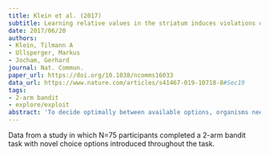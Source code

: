 ```yaml
---
title: Klein et al. (2017)
subtitle: Learning relative values in the striatum induces violations of normative decision making
date: 2017/06/20
authors:
- Klein, Tilmann A
- Ullsperger, Markus
- Jocham, Gerhard
journal: Nat. Commun.
paper_url: https://doi.org/10.1038/ncomms16033
data_url: https://www.nature.com/articles/s41467-019-10718-8#Sec19
tags:
- 2-arm bandit
- explore/exploit
abstract: 'To decide optimally between available options, organisms need to learn the values associated with these options. Reinforcement learning models offer a powerful explanation of how these values are learnt from experience. However, human choices often violate normative principles. We suggest that seemingly counterintuitive decisions may arise as a natural consequence of the learning mechanisms deployed by humans. Here, using fMRI and a novel behavioural task, we show that, when suddenly switched to novel choice contexts, participants choices are incongruent with values learnt by standard learning algorithms. Instead, behaviour is compatible with the decisions of an agent learning how good an option is relative to an option with which it had previously been paired. Striatal activity exhibits the characteristics of a prediction error used to update such relative option values. Our data suggest that choices can be biased by a tendency to learn option values with reference to the available alternatives.'
---
```


Data from a study in which N=75 participants completed a 2-arm bandit task with novel choice options introduced throughout the task.
